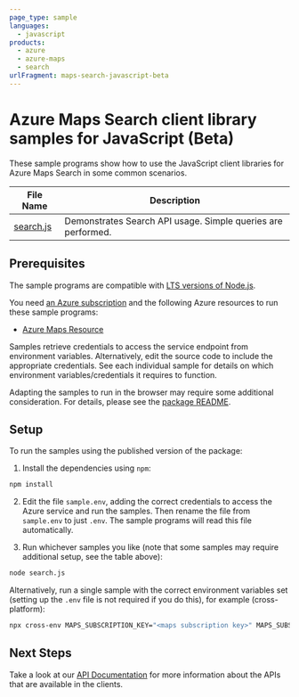 ```yaml
---
page_type: sample
languages:
  - javascript
products:
  - azure
  - azure-maps
  - search
urlFragment: maps-search-javascript-beta
---
```


# Azure Maps Search client library samples for JavaScript (Beta)

These sample programs show how to use the JavaScript client libraries for Azure Maps Search in some common scenarios.

| **File Name**       | **Description**                                              |
| ------------------- | ------------------------------------------------------------ |
| [search.js][search] | Demonstrates Search API usage. Simple queries are performed. |

## Prerequisites

The sample programs are compatible with [LTS versions of Node.js](https://nodejs.org/about/releases/).

You need [an Azure subscription][freesub] and the following Azure resources to run these sample programs:

- [Azure Maps Resource][createinstance_azuremapsresource]

Samples retrieve credentials to access the service endpoint from environment variables. Alternatively, edit the source code to include the appropriate credentials. See each individual sample for details on which environment variables/credentials it requires to function.

Adapting the samples to run in the browser may require some additional consideration. For details, please see the [package README][package].

## Setup

To run the samples using the published version of the package:

1. Install the dependencies using `npm`:

```bash
npm install
```

2. Edit the file `sample.env`, adding the correct credentials to access the Azure service and run the samples. Then rename the file from `sample.env` to just `.env`. The sample programs will read this file automatically.

3. Run whichever samples you like (note that some samples may require additional setup, see the table above):

```bash
node search.js
```

Alternatively, run a single sample with the correct environment variables set (setting up the `.env` file is not required if you do this), for example (cross-platform):

```bash
npx cross-env MAPS_SUBSCRIPTION_KEY="<maps subscription key>" MAPS_SUBSCRIPTION_KEY="<maps subscription key>" MAPS_CLIENT_ID="<maps client id>" MAPS_CLIENT_ID="<maps client id>" node search.js
```

## Next Steps

Take a look at our [API Documentation][apiref] for more information about the APIs that are available in the clients.

[search]: https://github.com/Azure/azure-sdk-for-js/blob/main/sdk/maps/maps-search/samples/v1-beta/javascript/search.js
[apiref]: https://docs.microsoft.com/rest/api/maps/search
[freesub]: https://azure.microsoft.com/free/
[createinstance_azuremapsresource]: https://docs.microsoft.com/azure/azure-maps/how-to-create-template
[package]: https://github.com/Azure/azure-sdk-for-js/tree/main/sdk/maps/maps-search/README.md
